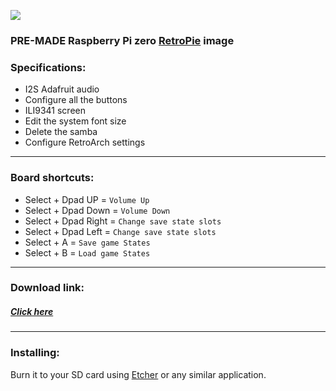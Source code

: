 ![](https://raw.githubusercontent.com/Gameboypi/SPW/master/images/retropie.png)
### PRE-MADE Raspberry Pi zero [RetroPie](https://retropie.org.uk/) image
 
### Specifications:
- I2S Adafruit audio
- Configure all the buttons
- ILI9341 screen
- Edit the system font size 
- Delete the samba 
- Configure RetroArch settings

-----

### Board shortcuts:

- Select + Dpad UP = `Volume Up`
- Select + Dpad Down = `Volume Down`
- Select + Dpad Right = `Change save state slots`
- Select + Dpad Left = `Change save state slots`
- Select + A = `Save game States`
- Select + B = `Load game States`


-----

### Download link:
##### [Click here](https://drive.google.com/open?id=148r-MnYSLy4-oJxgjgLc_l6zv8uDW9Cg)

-----

### Installing:
Burn it to your SD card using [Etcher](https://etcher.io/) or any similar application.
